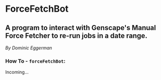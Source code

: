 # ForceFetchBot

## A program to interact with Genscape's Manual Force Fetcher to re-run jobs in a date range.
*By Dominic Eggerman*

### How To - `forceFetchBot`:
Incoming...